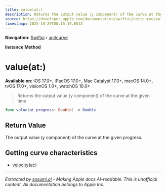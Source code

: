 ```yaml
---
title: value(at:)
description: Returns the output value (y component) of the curve at the given time.
source: https://developer.apple.com/documentation/swiftui/unitcurve/value(at:)
timestamp: 2025-10-29T00:15:19.654Z
---
```


**Navigation:** [Swiftui](/documentation/swiftui) › [unitcurve](/documentation/swiftui/unitcurve)

**Instance Method**

# value(at:)

**Available on:** iOS 17.0+, iPadOS 17.0+, Mac Catalyst 17.0+, macOS 14.0+, tvOS 17.0+, visionOS 1.0+, watchOS 10.0+

> Returns the output value (y component) of the curve at the given time.

```swift
func value(at progress: Double) -> Double
```

## Return Value

The output value (y component) of the curve at the given progress.

## Getting curve characteristics

- [velocity(at:)](/documentation/swiftui/unitcurve/velocity(at:))

---

*Extracted by [sosumi.ai](https://sosumi.ai) - Making Apple docs AI-readable.*
*This is unofficial content. All documentation belongs to Apple Inc.*
